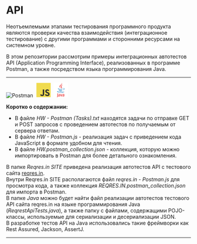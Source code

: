 # API
Неотъемлемыми этапами тестирования программного продукта являются проверки качества взаимодействия (интеграционное тестирование) с другими программами и сторонними ресурсами на системном уровне.

В этом репозитории рассмотрим примеры интеграционных автотестов API (Application Programming Interface), реализованных в программе Postman, а также посредством языка программирования Java.

---

<div>
  <img src="https://github.com/btd1337/urutau-icons/blob/master/apps/48/postman.svg" title="Postman" alt="Postman" width="40" height="40"/>&nbsp;
  <img src="https://github.com/devicons/devicon/blob/master/icons/javascript/javascript-original.svg" title="JavaScript" alt="JavaScript" width="40" height="40"/>&nbsp;
  <img src="https://github.com/devicons/devicon/blob/master/icons/java/java-original-wordmark.svg" title="Java" alt="Java" width="40" height="40"/>&nbsp;
</div>

__Коротко о содержании:__
- В файле _HW - Postman (Tasks).txt_ находятся задачи по отправке GET и POST запросов с проведением автотестов по получаемым от сервера ответам.   
- В файле _HW - Postman.js_ - реализация задач с приведением кода JavaScript в формате удобном для чтения.   
- В файле _HW.postman_collection.json_ - коллекция, которую можно импортировать в Postman для более детального ознакомления.   

В папке _Reqres.in SITE_ приведена реализация автотестов API с тестового сайта [reqres.in](https://reqres.in/).   
Внутри Reqres.in SITE располагаются файл _reqres.in - Postman.js_ для просмотра кода, а также коллекция _REQRES.IN.postman_collection.json_ для импорта в Postman.   
В папке _Java_ можно будет найти файл реализации автотестов тестового API сайта reqres.in на языке программирования Java (_ReqrestApiTests.java_), а также папку с файлами, содержащими POJO-классы, используемые для сериализации и десериализации JSON.  
В разработке тестов API на Java использовались такие фреймворки как Rest Assured, Jackson, AssertJ.

---
